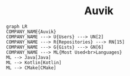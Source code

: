 <h1 align="center">Auvik</h1>

```mermaid
graph LR
COMPANY_NAME{Auvik}
COMPANY_NAME ---> U{Users} ---> UN[2]
COMPANY_NAME ---> R{Repositories} ---> RN[15]
COMPANY_NAME ---> G{Gists} ---> GN[6]
COMPANY_NAME ---> ML{Most Used<br>Languages}
ML --> Java[Java]
ML --> Kotlin[Kotlin]
ML --> CMake[CMake]
```
